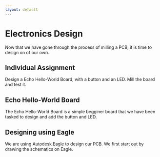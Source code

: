 ```yaml
---
layout: default
---
```


# Electronics Design

Now that we have gone through the process of milling a PCB, it is time to design on of our own. 

## Individual Assignment

Design a Echo Hello-World Board, with a button and an LED. Mill the board and test it.

## Echo Hello-World Board

The Echo Hello-World Board is a simple begginer board that we have been tasked to design and add the button and LED. 

## Designing using Eagle

We are using Autodesk Eagle to design our PCB. We first start out by drawing the schematics on Eagle.

